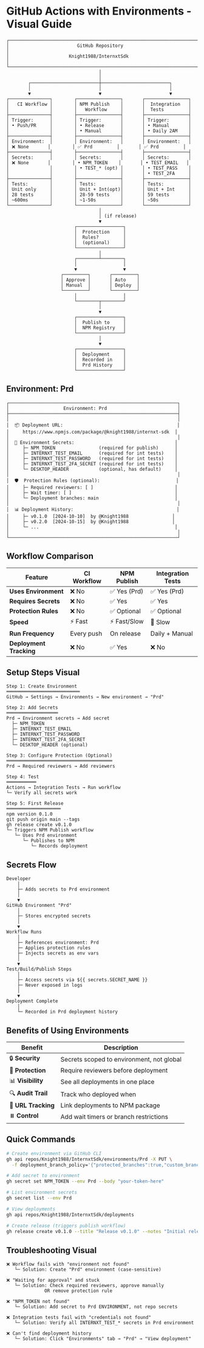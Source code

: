 # GitHub Actions with Environments - Visual Guide

```
┌─────────────────────────────────────────────────────────────────────┐
│                         GitHub Repository                            │
│                      Knight1988/InternxtSdk                          │
└─────────────────────────────────────────────────────────────────────┘
                                  │
                                  │
        ┌─────────────────────────┼─────────────────────────┐
        │                         │                         │
        ▼                         ▼                         ▼
┌───────────────┐        ┌────────────────┐       ┌────────────────┐
│   CI Workflow │        │ NPM Publish    │       │  Integration   │
│               │        │   Workflow     │       │  Tests         │
├───────────────┤        ├────────────────┤       ├────────────────┤
│ Trigger:      │        │ Trigger:       │       │ Trigger:       │
│ • Push/PR     │        │ • Release      │       │ • Manual       │
│               │        │ • Manual       │       │ • Daily 2AM    │
├───────────────┤        ├────────────────┤       ├────────────────┤
│ Environment:  │        │ Environment:   │       │ Environment:   │
│ ❌ None       │        │ ✅ Prd         │       │ ✅ Prd         │
├───────────────┤        ├────────────────┤       ├────────────────┤
│ Secrets:      │        │ Secrets:       │       │ Secrets:       │
│ ❌ None       │        │ • NPM_TOKEN    │       │ • TEST_EMAIL   │
│               │        │ • TEST_* (opt) │       │ • TEST_PASS    │
│               │        │                │       │ • TEST_2FA     │
├───────────────┤        ├────────────────┤       ├────────────────┤
│ Tests:        │        │ Tests:         │       │ Tests:         │
│ Unit only     │        │ Unit + Int(opt)│       │ Unit + Int     │
│ 28 tests      │        │ 28-59 tests    │       │ 59 tests       │
│ ~600ms        │        │ ~1-50s         │       │ ~50s           │
└───────────────┘        └────────────────┘       └────────────────┘
                                  │
                                  │ (if release)
                                  ▼
                         ┌─────────────────┐
                         │  Protection     │
                         │  Rules?         │
                         │  (optional)     │
                         └─────────────────┘
                                  │
                         ┌────────┴────────┐
                         │                 │
                         ▼                 ▼
                    ┌─────────┐       ┌─────────┐
                    │ Approve │       │ Auto    │
                    │ Manual  │       │ Deploy  │
                    └─────────┘       └─────────┘
                         │                 │
                         └────────┬────────┘
                                  │
                                  ▼
                         ┌─────────────────┐
                         │  Publish to     │
                         │  NPM Registry   │
                         └─────────────────┘
                                  │
                                  ▼
                         ┌─────────────────┐
                         │  Deployment     │
                         │  Recorded in    │
                         │  Prd History    │
                         └─────────────────┘
```

## Environment: Prd

```
┌──────────────────────────────────────────────────────────────┐
│                    Environment: Prd                          │
├──────────────────────────────────────────────────────────────┤
│                                                              │
│  📦 Deployment URL:                                          │
│     https://www.npmjs.com/package/@knight1988/internxt-sdk  │
│                                                              │
│  🔐 Environment Secrets:                                     │
│     ├─ NPM_TOKEN                (required for publish)      │
│     ├─ INTERNXT_TEST_EMAIL      (required for int tests)    │
│     ├─ INTERNXT_TEST_PASSWORD   (required for int tests)    │
│     ├─ INTERNXT_TEST_2FA_SECRET (required for int tests)    │
│     └─ DESKTOP_HEADER           (optional, has default)     │
│                                                              │
│  🛡️  Protection Rules (optional):                            │
│     ├─ Required reviewers: [ ]                              │
│     ├─ Wait timer: [ ]                                      │
│     └─ Deployment branches: main                            │
│                                                              │
│  📊 Deployment History:                                      │
│     ├─ v0.1.0  [2024-10-10]  by @Knight1988                │
│     ├─ v0.2.0  [2024-10-15]  by @Knight1988                │
│     └─ ...                                                  │
│                                                              │
└──────────────────────────────────────────────────────────────┘
```

## Workflow Comparison

| Feature                  | CI Workflow | NPM Publish | Integration Tests |
|-------------------------|-------------|-------------|-------------------|
| **Uses Environment**    | ❌ No       | ✅ Yes (Prd) | ✅ Yes (Prd)      |
| **Requires Secrets**    | ❌ No       | ✅ Yes       | ✅ Yes            |
| **Protection Rules**    | ❌ No       | ✅ Optional  | ✅ Optional       |
| **Speed**               | ⚡ Fast     | ⚡ Fast/Slow | 🐌 Slow          |
| **Run Frequency**       | Every push  | On release  | Daily + Manual    |
| **Deployment Tracking** | ❌ No       | ✅ Yes       | ❌ No             |

## Setup Steps Visual

```
Step 1: Create Environment
═══════════════════════════
GitHub → Settings → Environments → New environment → "Prd"

Step 2: Add Secrets
═══════════════════
Prd → Environment secrets → Add secret
  ├─ NPM_TOKEN
  ├─ INTERNXT_TEST_EMAIL
  ├─ INTERNXT_TEST_PASSWORD
  ├─ INTERNXT_TEST_2FA_SECRET
  └─ DESKTOP_HEADER (optional)

Step 3: Configure Protection (Optional)
═══════════════════════════════════════
Prd → Required reviewers → Add reviewers

Step 4: Test
═══════════
Actions → Integration Tests → Run workflow
└─ Verify all secrets work

Step 5: First Release
════════════════════
npm version 0.1.0
git push origin main --tags
gh release create v0.1.0
└─ Triggers NPM Publish workflow
   └─ Uses Prd environment
      └─ Publishes to NPM
         └─ Records deployment
```

## Secrets Flow

```
Developer
    │
    ├─ Adds secrets to Prd environment
    │
    ▼
GitHub Environment "Prd"
    │
    ├─ Stores encrypted secrets
    │
    ▼
Workflow Runs
    │
    ├─ References environment: Prd
    ├─ Applies protection rules
    ├─ Injects secrets as env vars
    │
    ▼
Test/Build/Publish Steps
    │
    ├─ Access secrets via ${{ secrets.SECRET_NAME }}
    ├─ Never exposed in logs
    │
    ▼
Deployment Complete
    │
    └─ Recorded in Prd deployment history
```

## Benefits of Using Environments

| Benefit               | Description                                      |
|----------------------|--------------------------------------------------|
| 🔒 **Security**      | Secrets scoped to environment, not global        |
| 👥 **Protection**    | Require reviewers before deployment              |
| 📊 **Visibility**    | See all deployments in one place                 |
| 🔍 **Audit Trail**   | Track who deployed when                          |
| 🎯 **URL Tracking**  | Link deployments to NPM package                  |
| ⏸️  **Control**      | Add wait timers or branch restrictions           |

## Quick Commands

```bash
# Create environment via GitHub CLI
gh api repos/Knight1988/InternxtSdk/environments/Prd -X PUT \
  -f deployment_branch_policy='{"protected_branches":true,"custom_branch_policies":false}'

# Add secret to environment
gh secret set NPM_TOKEN --env Prd --body "your-token-here"

# List environment secrets
gh secret list --env Prd

# View deployments
gh api repos/Knight1988/InternxtSdk/deployments

# Create release (triggers publish workflow)
gh release create v0.1.0 --title "Release v0.1.0" --notes "Initial release"
```

## Troubleshooting Visual

```
❌ Workflow fails with "environment not found"
   └─ Solution: Create "Prd" environment (case-sensitive)

❌ "Waiting for approval" and stuck
   └─ Solution: Check required reviewers, approve manually
              OR remove protection rule

❌ "NPM_TOKEN not found"
   └─ Solution: Add secret to Prd ENVIRONMENT, not repo secrets

❌ Integration tests fail with "credentials not found"
   └─ Solution: Verify all INTERNXT_TEST_* secrets in Prd environment

❌ Can't find deployment history
   └─ Solution: Click "Environments" tab → "Prd" → "View deployment"
```
